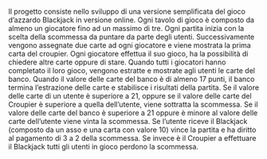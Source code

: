 Il progetto consiste nello sviluppo di una versione semplificata del gioco d’azzardo Blackjack in versione online.
Ogni tavolo di gioco è composto da almeno un giocatore fino ad un massimo di tre.
Ogni partita inizia con la scelta della scommessa da puntare da parte degli utenti. Successivamente vengono assegnate due carte ad ogni giocatore e viene mostrata la prima carta del croupier.
Ogni giocatore effettua il suo gioco, ha la possibilità di chiedere altre carte oppure di stare.
Quando tutti i giocatori hanno completato il loro gioco, vengono estratte e mostrate agli utenti le carte del banco.
Quando il valore delle carte del banco è di almeno 17 punti, il banco termina l’estrazione delle carte e stabilisce i risultati della partita.
Se il valore delle carte di un utente è superiore a 21, oppure se il valore delle carte del Croupier è superiore a quella dell’utente, viene sottratta la scommessa.
Se il valore delle carte del banco è superiore a 21 oppure è minore al valore delle carte dell’utente viene vinta la scommessa.
Se l’utente riceve il Blackjack (composto da un asso e una carta con valore 10) vince la partita e ha diritto al pagamento di 3 a 2 della scommessa.
Se invece è il Croupier a effettuare il Blackjack tutti gli utenti in gioco perdono la scommessa.
